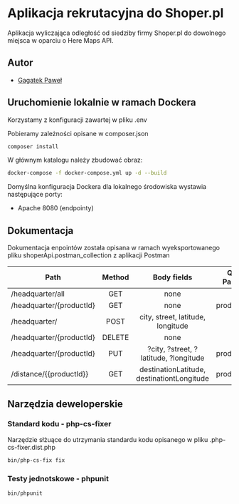 # Aplikacja rekrutacyjna do Shoper.pl

Aplikacja wyliczająca odległość od siedziby firmy Shoper.pl do dowolnego miejsca w oparciu
o Here Maps API.

## Autor
- [Gagatek Paweł](https://www.linkedin.com/in/pawel-gagatek/)

## Uruchomienie lokalnie w ramach Dockera 

Korzystamy z konfiguracji zawartej w pliku .env

Pobieramy zależności opisane w composer.json

```bash
composer install
```

W głównym katalogu należy zbudować obraz:

```bash
docker-compose -f docker-compose.yml up -d --build
```

Domyślna konfiguracja Dockera dla lokalnego środowiska wystawia następujące porty:
- Apache 8080 (endpointy)

## Dokumentacja

Dokumentacja enpointów została opisana w ramach wyeksportowanego pliku shoperApi.postman_collection z aplikacji Postman

|           Path           |  Method |                 Body fields                | Query Params |
|--------------------------|:-------:|:------------------------------------------:|-------------:|
| /headquarter/all         |   GET   |                    none                    |      none    |
| /headquarter/{productId} |   GET   |                    none                    |   productId  |
| /headquarter/            |   POST  |    city, street, latitude, longitude       |      none    |
| /headquarter/{productId} |  DELETE |                    none                    |      none    |
| /headquarter/{productId} |   PUT   |    ?city, ?street, ?latitude, ?longitude   |   productId  |
| /distance/{{productId}}  |   GET   | destinationLatitude, destinationtLongitude |   productId  |
## Narzędzia deweloperskie

### Standard kodu - php-cs-fixer

Narzędzie słżuące do utrzymania standardu kodu opisanego w pliku .php-cs-fixer.dist.php

```bash
bin/php-cs-fix fix
```

### Testy jednotskowe - phpunit

```bash
bin/phpunit
```